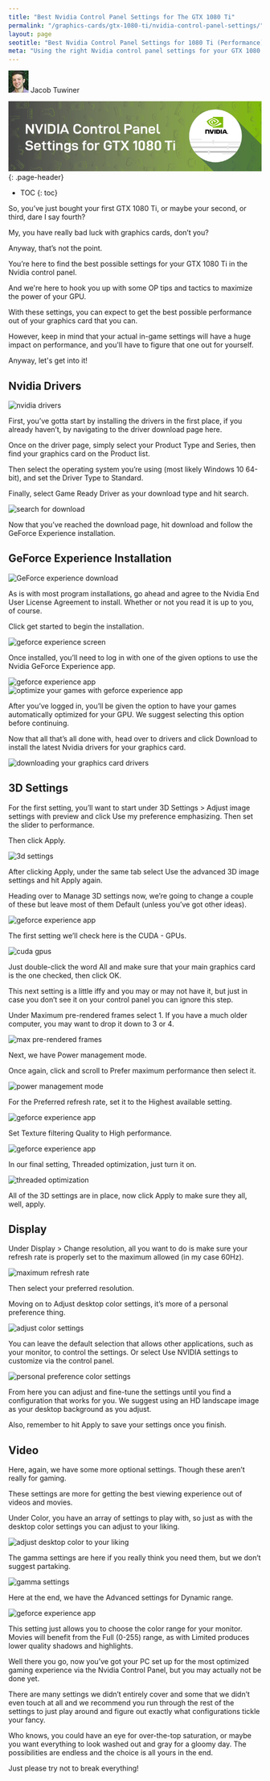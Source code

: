 ```yaml
---
title: "Best Nvidia Control Panel Settings for The GTX 1080 Ti" 
permalink: "/graphics-cards/gtx-1080-ti/nvidia-control-panel-settings/"
layout: page
seotitle: "Best Nvidia Control Panel Settings for 1080 Ti (Performance)" 
meta: "Using the right Nvidia control panel settings for your GTX 1080 Ti is going to make or break your experience. We're going to show you how to optimize them for performance!"
---
```


<div class="author-line">
	<img class="author-image" alt="written by jacob tuwiner" src="/img/profile/close.jpg" />
	<span>Jacob Tuwiner</span>
</div>

![1080 Ti Nvidia control panel settings](/img/header/1080ti-control-panel.png){: .page-header}

* TOC 
{: toc}

So, you’ve just bought your first GTX 1080 Ti, or maybe your second, or third, dare I say fourth? 

My, you have really bad luck with graphics cards, don’t you? 

Anyway, that’s not the point. 

You’re here to find the best possible settings for your GTX 1080 Ti in the Nvidia control panel. 

And we're here to hook you up with some OP tips and tactics to maximize the power of your GPU. 

With these settings, you can expect to get the best possible performance out of your graphics card that you can. 

However, keep in mind that your actual in-game settings will have a huge impact on performance, and you'll have to figure that one out for yourself. 

Anyway, let's get into it! 

## Nvidia Drivers

<img class="lazyload img-center" data-src="/img/gpu/1080ti/control-panel/Image17.jpg" alt="nvidia drivers" />

First, you’ve gotta start by installing the drivers in the first place, if you already haven’t, by navigating to the driver download page here.

Once on the driver page, simply select your Product Type and Series, then find your graphics card on the Product list.

Then select the operating system you’re using (most likely Windows 10 64-bit), and set the Driver Type to Standard.

Finally, select Game Ready Driver as your download type and hit search.

<img class="lazyload img-center" data-src="/img/gpu/1080ti/control-panel/Image18.jpg" alt="search for download" />

Now that you’ve reached the download page, hit download and follow the GeForce Experience installation.

## GeForce Experience Installation

<img class="lazyload img-center" data-src="/img/gpu/1080ti/control-panel/Image19.JPG" alt="GeForce experience download" />

As is with most program installations, go ahead and agree to the Nvidia End User License Agreement to install. Whether or not you read it is up to you, of course.

Click get started to begin the installation.

<img class="lazyload img-center" data-src="/img/gpu/1080ti/control-panel/Image20.JPG" alt="geforce experience screen" />

Once installed, you’ll need to log in with one of the given options to use the Nvidia GeForce Experience app.

<img class="lazyload img-center" data-src="/img/gpu/1080ti/control-panel/Image21.JPG" alt="geforce experience app" />

<img class="lazyload img-center" data-src="/img/gpu/1080ti/control-panel/Image22.JPG" alt="optimize your games with geforce experience app" />


After you’ve logged in, you’ll be given the option to have your games automatically optimized for your GPU. We suggest selecting this option before continuing.

Now that all that’s all done with, head over to drivers and click Download to install the latest Nvidia drivers for your graphics card.

<img class="lazyload img-center" data-src="/img/gpu/1080ti/control-panel/Image23.JPG" alt="downloading your graphics card drivers" />

## 3D Settings

For the first setting, you’ll want to start under 3D Settings > Adjust image settings with preview and click Use my preference emphasizing. Then set the slider to performance.

Then click Apply.

<img class="lazyload img-center" data-src="/img/gpu/1080ti/control-panel/Image1.JPG" alt="3d settings" />

After clicking Apply, under the same tab select Use the advanced 3D image settings and hit Apply again.

Heading over to Manage 3D settings now, we’re going to change a couple of these but leave most of them Default (unless you’ve got other ideas).

<img class="lazyload img-center" data-src="/img/gpu/1080ti/control-panel/Image3.JPG" alt="geforce experience app" />

The first setting we’ll check here is the CUDA - GPUs.

<img class="lazyload img-center" data-src="/img/gpu/1080ti/control-panel/Image4.JPG" alt="cuda gpus" />

Just double-click the word All and make sure that your main graphics card is the one checked, then click OK.

This next setting is a little iffy and you may or may not have it, but just in case you don’t see it on your control panel you can ignore this step.

Under Maximum pre-rendered frames select 1. If you have a much older computer, you may want to drop it down to 3 or 4.

<img class="lazyload img-center" data-src="/img/gpu/1080ti/control-panel/Image5.JPG" alt="max pre-rendered frames" />

Next, we have Power management mode.

Once again, click and scroll to Prefer maximum performance then select it.

<img class="lazyload img-center" data-src="/img/gpu/1080ti/control-panel/Image6.JPG" alt="power management mode" />

For the Preferred refresh rate, set it to the Highest available setting.

<img class="lazyload img-center" data-src="/img/gpu/1080ti/control-panel/Image7.JPG" alt="geforce experience app" />

Set Texture filtering Quality to High performance.

<img class="lazyload img-center" data-src="/img/gpu/1080ti/control-panel/Image8.JPG" alt="geforce experience app" />

In our final setting, Threaded optimization, just turn it on.

<img class="lazyload img-center" data-src="/img/gpu/1080ti/control-panel/Image9.JPG" alt="threaded optimization" />

All of the 3D settings are in place, now click Apply to make sure they all, well, apply.

## Display

Under Display > Change resolution, all you want to do is make sure your refresh rate is properly set to the maximum allowed (in my case 60Hz).

<img class="lazyload img-center" data-src="/img/gpu/1080ti/control-panel/Image11.JPG" alt="maximum refresh rate" />

Then select your preferred resolution.

Moving on to Adjust desktop color settings, it’s more of a personal preference thing.

<img class="lazyload img-center" data-src="/img/gpu/1080ti/control-panel/Image12.jpg" alt="adjust color settings" />

You can leave the default selection that allows other applications, such as your monitor, to control the settings. Or select Use NVIDIA settings to customize via the control panel.

<img class="lazyload img-center" data-src="/img/gpu/1080ti/control-panel/Image13.jpg" alt="personal preference color settings" />

From here you can adjust and fine-tune the settings until you find a configuration that works for you. We suggest using an HD landscape image as your desktop background as you adjust.

Also, remember to hit Apply to save your settings once you finish.

## Video

Here, again, we have some more optional settings. Though these aren’t really for gaming.

These settings are more for getting the best viewing experience out of videos and movies.

Under Color, you have an array of settings to play with, so just as with the desktop color settings you can adjust to your liking.

<img class="lazyload img-center" data-src="/img/gpu/1080ti/control-panel/Image14.jpg" alt="adjust desktop color to your liking" />

The gamma settings are here if you really think you need them, but we don’t suggest partaking.

<img class="lazyload img-center" data-src="/img/gpu/1080ti/control-panel/Image15.jpg" alt="gamma settings" />

Here at the end, we have the Advanced settings for Dynamic range.

<img class="lazyload img-center" data-src="/img/gpu/1080ti/control-panel/Image16.jpg" alt="geforce experience app" />

This setting just allows you to choose the color range for your monitor. Movies will benefit from the Full (0-255) range, as with Limited produces lower quality shadows and highlights.

Well there you go, now you’ve got your PC set up for the most optimized gaming experience via the Nvidia Control Panel, but you may actually not be done yet.

There are many settings we didn’t entirely cover and some that we didn’t even touch at all and we recommend you run through the rest of the settings to just play around and figure out exactly what configurations tickle your fancy.

Who knows, you could have an eye for over-the-top saturation, or maybe you want everything to look washed out and gray for a gloomy day. The possibilities are endless and the choice is all yours in the end.

Just please try not to break everything!
